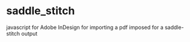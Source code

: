 # saddle_stitch
javascript for Adobe InDesign for importing a pdf imposed for a saddle-stitch output
